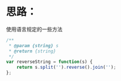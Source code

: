 # 思路：  
使用语言规定的一些方法  
```javascript
/**
 * @param {string} s
 * @return {string}
 */
var reverseString = function(s) {
    return s.split('').reverse().join('');
};
```
